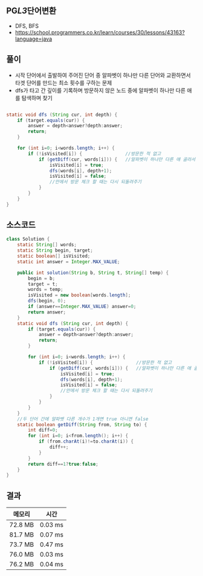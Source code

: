 ## PG*L3*단어변환

- DFS, BFS
- https://school.programmers.co.kr/learn/courses/30/lessons/43163?language=java

## 풀이

- 시작 단어에서 출발하여 주어진 단어 중 알파벳이 하나만 다른 단어와 교환하면서 타겟 단어를 만드는 최소 횟수를 구하는 문제
- dfs가 타고 간 깊이를 기록하며 방문하지 않은 노드 중에 알파벳이 하나만 다른 애를 탐색하며 찾기

```java

static void dfs (String cur, int depth) {
    if (target.equals(cur)) {
        answer = depth<answer?depth:answer;
        return;
    }

    for (int i=0; i<words.length; i++) {
        if (!isVisited[i]) {                //방문한 적 없고
            if (getDiff(cur, words[i])) {   //알파벳이 하나만 다른 애 골라서
                isVisited[i] = true;
                dfs(words[i], depth+1);
                isVisited[i] = false;
                //안에서 방문 체크 할 때는 다시 되돌려주기
            }
        }
    }
}

```

## 소스코드

```java
class Solution {
    static String[] words;
    static String begin, target;
    static boolean[] isVisited;
    static int answer = Integer.MAX_VALUE;

    public int solution(String b, String t, String[] temp) {
        begin = b;
        target = t;
        words = temp;
        isVisited = new boolean[words.length];
        dfs(begin, 0);
        if (answer==Integer.MAX_VALUE) answer=0;
        return answer;
    }
    static void dfs (String cur, int depth) {
        if (target.equals(cur)) {
            answer = depth<answer?depth:answer;
            return;
        }

        for (int i=0; i<words.length; i++) {
            if (!isVisited[i]) {                //방문한 적 없고
                if (getDiff(cur, words[i])) {   //알파벳이 하나만 다른 애 골라서
                    isVisited[i] = true;
                    dfs(words[i], depth+1);
                    isVisited[i] = false;
                    //안에서 방문 체크 할 때는 다시 되돌려주기
                }
            }
        }
    }
    //두 단어 간에 알파벳 다른 개수가 1개면 true 아니면 false
    static boolean getDiff(String from, String to) {
        int diff=0;
        for (int i=0; i<from.length(); i++) {
            if (from.charAt(i)!=to.charAt(i)) {
                diff++;
            }
        }
        return diff==1?true:false;
    }
}
```

## 결과

| 메모리  | 시간    |
| ------- | ------- |
| 72.8 MB | 0.03 ms |
| 81.7 MB | 0.07 ms |
| 73.7 MB | 0.47 ms |
| 76.0 MB | 0.03 ms |
| 76.2 MB | 0.04 ms |
